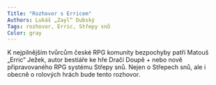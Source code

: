 ```yaml
---
Title: "Rozhovor s Erricem"
Authors: Lukáš „Zayl“ Dubský
Tags: rozhovor, Erric, Střepy snů
Color: gray
---
```

K nejpilnějším tvůrcům české RPG komunity bezpochyby patří
Matouš „Erric“ Ježek, autor bestiáře ke hře Dračí Doupě + nebo nově připravovaného
RPG systému Střepy snů. Nejen o Střepech snů, ale i obecně o rolových hrách bude tento rozhovor.
